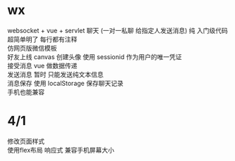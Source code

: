 # wx
websocket + vue + servlet 聊天 (一对一私聊 给指定人发送消息)
    纯 入门级代码  超简单明了  每行都有注释  
    仿网页版微信模板  
      好友上线   canvas 创建头像  使用 sessionid 作为用户的唯一凭证  
      接受消息   vue 做数据传递  
      发送消息   暂时 只能发送纯文本信息   
      消息保存   使用 localStorage 保存聊天记录  
      手机也能兼容   
# 4/1
  修改页面样式   
  使用flex布局 响应式 兼容手机屏幕大小
    
  
   
